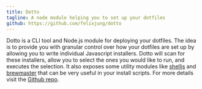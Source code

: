 ```yaml
---
title: Dotto
tagline: A node module helping you to set up your dotfiles
github: https://github.com/felixjung/dotto
---
```


Dotto is a CLI tool and Node.js module for deploying your dotfiles. The idea is
to provide you with granular control over how your dotfiles are set up by
allowing you to write individual Javascript installers. Dotto will scan for
these installers, allow you to select the ones you would like to run, and
executes the selection. It also exposes some utility modules like
[shelljs](http://documentup.com/shelljs/shelljs) and
[brewmaster](http://github.com/felixjung/brewmaster) that can be very useful in
your install scripts. For more details visit the [Github
repo](https://github.com/felixjung/dotto).
